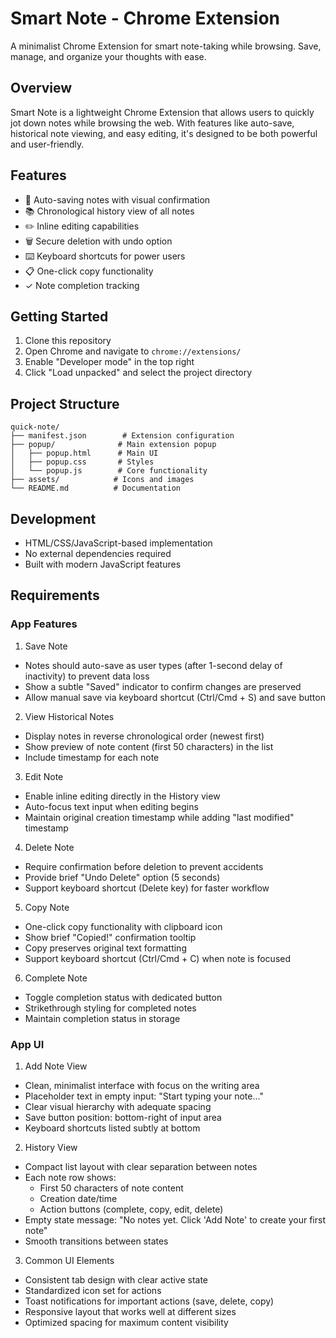 # Smart Note - Chrome Extension

A minimalist Chrome Extension for smart note-taking while browsing. Save, manage, and organize your thoughts with ease.

## Overview
Smart Note is a lightweight Chrome Extension that allows users to quickly jot down notes while browsing the web. With features like auto-save, historical note viewing, and easy editing, it's designed to be both powerful and user-friendly.

## Features
- 📝 Auto-saving notes with visual confirmation
- 📚 Chronological history view of all notes
- ✏️ Inline editing capabilities
- 🗑️ Secure deletion with undo option
- ⌨️ Keyboard shortcuts for power users
- 📋 One-click copy functionality
- ✓ Note completion tracking

## Getting Started
1. Clone this repository
2. Open Chrome and navigate to `chrome://extensions/`
3. Enable "Developer mode" in the top right
4. Click "Load unpacked" and select the project directory

## Project Structure
```
quick-note/
├── manifest.json        # Extension configuration
├── popup/              # Main extension popup
│   ├── popup.html      # Main UI
│   ├── popup.css       # Styles
│   └── popup.js        # Core functionality
├── assets/            # Icons and images
└── README.md          # Documentation
```

## Development
- HTML/CSS/JavaScript-based implementation
- No external dependencies required
- Built with modern JavaScript features

## Requirements

### App Features
1. Save Note
- Notes should auto-save as user types (after 1-second delay of inactivity) to prevent data loss
- Show a subtle "Saved" indicator to confirm changes are preserved
- Allow manual save via keyboard shortcut (Ctrl/Cmd + S) and save button

2. View Historical Notes
- Display notes in reverse chronological order (newest first)
- Show preview of note content (first 50 characters) in the list
- Include timestamp for each note

3. Edit Note
- Enable inline editing directly in the History view
- Auto-focus text input when editing begins
- Maintain original creation timestamp while adding "last modified" timestamp

4. Delete Note
- Require confirmation before deletion to prevent accidents
- Provide brief "Undo Delete" option (5 seconds)
- Support keyboard shortcut (Delete key) for faster workflow

5. Copy Note
- One-click copy functionality with clipboard icon
- Show brief "Copied!" confirmation tooltip
- Copy preserves original text formatting
- Support keyboard shortcut (Ctrl/Cmd + C) when note is focused

6. Complete Note
- Toggle completion status with dedicated button
- Strikethrough styling for completed notes
- Maintain completion status in storage

### App UI
1. Add Note View
- Clean, minimalist interface with focus on the writing area
- Placeholder text in empty input: "Start typing your note..."
- Clear visual hierarchy with adequate spacing
- Save button position: bottom-right of input area
- Keyboard shortcuts listed subtly at bottom

2. History View
- Compact list layout with clear separation between notes
- Each note row shows:
  - First 50 characters of note content
  - Creation date/time
  - Action buttons (complete, copy, edit, delete)
- Empty state message: "No notes yet. Click 'Add Note' to create your first note"
- Smooth transitions between states

3. Common UI Elements
- Consistent tab design with clear active state
- Standardized icon set for actions
- Toast notifications for important actions (save, delete, copy)
- Responsive layout that works well at different sizes
- Optimized spacing for maximum content visibility

